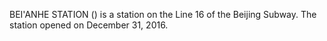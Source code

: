 BEI'ANHE STATION () is a station on the Line 16 of the Beijing Subway. The station opened on December 31, 2016.
